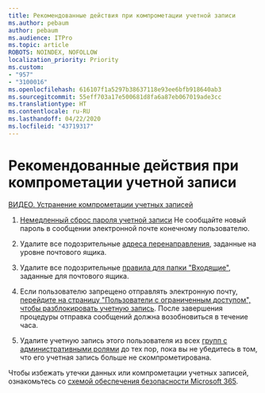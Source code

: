 ```yaml
---
title: Рекомендованные действия при компрометации учетной записи
ms.author: pebaum
author: pebaum
ms.audience: ITPro
ms.topic: article
ROBOTS: NOINDEX, NOFOLLOW
localization_priority: Priority
ms.custom:
- "957"
- "3100016"
ms.openlocfilehash: 616107f1a5297b38637118e93ee6bfb918640ab3
ms.sourcegitcommit: 55eff703a17e500681d8fa6a87eb067019ade3cc
ms.translationtype: HT
ms.contentlocale: ru-RU
ms.lasthandoff: 04/22/2020
ms.locfileid: "43719317"
---
```

# <a name="recommended-steps-to-take-if-an-account-is-compromised"></a>Рекомендованные действия при компрометации учетной записи

[ВИДЕО. Устранение компрометации учетных записей](https://www.microsoft.com/videoplayer/embed/RE2jvOb?pid=ocpVideo0-innerdiv-oneplayer&amp;postJsllMsg=true&amp;maskLevel=20&amp;autoplay=true)
  
1. [Немедленный сброс пароля учетной записи](https://docs.microsoft.com/office365/admin/add-users/reset-passwords) Не сообщайте новый пароль в сообщении электронной почте конечному пользователю.

2. Удалите все подозрительные [адреса перенаправления](https://docs.microsoft.com/office365/admin/email/configure-email-forwarding), заданные на уровне почтового ящика.

3. Удалите все подозрительные [правила для папки "Входящие"](https://support.office.com/article/1433E3A0-7FB0-4999-B536-50E05CB67FED), заданные для почтового ящика.

4. Если пользователю запрещено отправлять электронную почту, [перейдите на страницу "Пользователи с ограниченным доступом", чтобы разблокировать учетную запись](https://protection.office.com/?hash=/restrictedusers). После завершения процедуры отправка сообщений должна возобновиться в течение часа.

5. Удалите учетную запись этого пользователя из всех [групп с административными ролями](https://docs.microsoft.com//office365/admin/add-users/assign-admin-roles) до тех пор, пока вы не убедитесь в том, что его учетная запись больше не скомпрометирована.

Чтобы избежать утечки данных или компрометации учетных записей, ознакомьтесь со [схемой обеспечения безопасности Microsoft 365](https://docs.microsoft.com//office365/securitycompliance/security-roadmap).
  